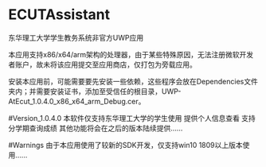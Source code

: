 # ECUTAssistant
东华理工大学学生教务系统非官方UWP应用

本应用支持x86/x64/arm架构的处理器，由于某些特殊原因，无法注册微软开发者账户，故未将该应用提交至应用商店，仅打包为旁载应用。

安装本应用前，可能需要要先安装一些依赖，这些程序会放在Dependencies文件夹内；并需要安装证书，添加至受信任的根目录，UWP-AtEcut_1.0.4.0_x86_x64_arm_Debug.cer。

#Version_1.0.4.0
本软件仅支持东华理工大学的学生使用
提供个人信息查看
支持分学期查询成绩
其他功能将会在之后的版本陆续提供……

#Warnings
由于本应用使用了较新的SDK开发，仅支持win10 1809以上版本使用……

